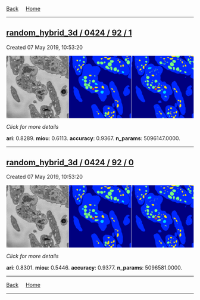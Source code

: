 
[Back](..)&nbsp;&nbsp;&nbsp;&nbsp;&nbsp;[Home](https://leapmanlab.github.io/snapshots)

---

<div class="summary"><a href="1"><h2>random_hybrid_3d / 0424 / 92 / 1</h2></a><p>Created 07 May 2019, 10:53:20
</p><a href="1"><img src="1/media/summary.png" align="center"></a><p>
<i>Click for more details</i>
</p></div>

**ari**: 0.8289. **miou**: 0.6113. **accuracy**: 0.9367. **n_params**: 5096147.0000. 

---

<div class="summary"><a href="0"><h2>random_hybrid_3d / 0424 / 92 / 0</h2></a><p>Created 07 May 2019, 10:53:20
</p><a href="0"><img src="0/media/summary.png" align="center"></a><p>
<i>Click for more details</i>
</p></div>

**ari**: 0.8301. **miou**: 0.5446. **accuracy**: 0.9377. **n_params**: 5096581.0000. 

---

[Back](..)&nbsp;&nbsp;&nbsp;&nbsp;&nbsp;[Home](https://leapmanlab.github.io/snapshots)

---